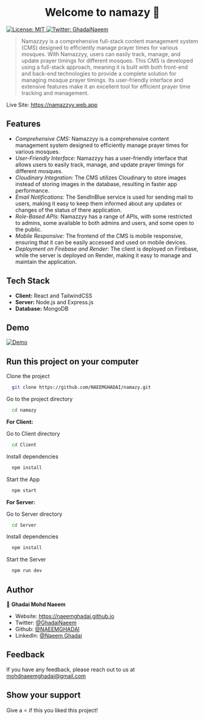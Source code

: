 <h1 align="center">Welcome to namazy 👋</h1>
<p>
  <a href="#" target="_blank">
    <img alt="License: MIT" src="https://img.shields.io/badge/License-MIT-yellow.svg" />
  </a>
  <a href="https://twitter.com/GhadaiNaeem" target="_blank">
    <img alt="Twitter: GhadaiNaeem" src="https://img.shields.io/twitter/follow/GhadaiNaeem.svg?style=social" />
  </a>
</p>

> Namazzyy is a comprehensive full-stack content management system (CMS) designed to efficiently manage prayer times for various mosques. With Namazzyy, users can easily track, manage, and update prayer timings for different mosques. This CMS is developed using a full-stack approach, meaning it is built with both front-end and back-end technologies to provide a complete solution for managing mosque prayer timings. Its user-friendly interface and extensive features make it an excellent tool for efficient prayer time tracking and management.

Live Site: https://namazzyy.web.app

## Features

- _Comprehensive CMS:_ Namazzyy is a comprehensive content management system designed to efficiently manage prayer times for various mosques.
- _User-Friendly Interface:_ Namazzyy has a user-friendly interface that allows users to easily track, manage, and update prayer timings for different mosques.
- _Cloudinary Integration:_ The CMS utilizes Cloudinary to store images instead of storing images in the database, resulting in faster app performance.
- _Email Notifications:_ The SendInBlue service is used for sending mail to users, making it easy to keep them informed about any updates or changes of the status of there application.
- _Role-Based APIs:_ Namazzyy has a range of APIs, with some restricted to admins, some available to both admins and users, and some open to the public.
- _Mobile Responsive:_ The frontend of the CMS is mobile responsive, ensuring that it can be easily accessed and used on mobile devices.
- _Deployment on Firebase and Render:_ The client is deployed on Firebase, while the server is deployed on Render, making it easy to manage and maintain the application.

## Tech Stack

- **Client:** React and TailwindCSS
- **Server:** Node.js and Express.js
- **Database:** MongoDB

## Demo

[![Demo](https://user-images.githubusercontent.com/51822103/223980003-0ea88c76-f2eb-4c1a-b996-3da4d6904bfe.png)](https://www.youtube.com/watch?v=86eUpUEQhmc)

## Run this project on your computer

Clone the project

```bash
  git clone https://github.com/NAEEMGHADAI/namazy.git
```

Go to the project directory

```bash
  cd namazy
```

**For Client:**

Go to Client directory

```bash
  cd Client
```

Install dependencies

```bash
  npm install
```

Start the App

```bash
  npm start
```

**For Server:**

Go to Server directory

```bash
  cd Server
```

Install dependencies

```bash
  npm install
```

Start the Server

```bash
  npm run dev
```

## Author

👤 **Ghadai Mohd Naeem**

- Website: https://naeemghadai.github.io
- Twitter: [@GhadaiNaeem](https://twitter.com/GhadaiNaeem)
- Github: [@NAEEMGHADAI](https://github.com/NAEEMGHADAI)
- LinkedIn: [@Naeem Ghadai](https://linkedin.com/in/naeem-ghadai)

## Feedback

If you have any feedback, please reach out to us at mohdnaeemghadai@gmail.com

## Show your support

Give a ⭐️ if this you liked this project!
